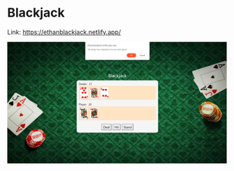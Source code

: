 # Blackjack
Link: https://ethanblackjack.netlify.app/

![alt text](./images/in_game_screenshot.png)


